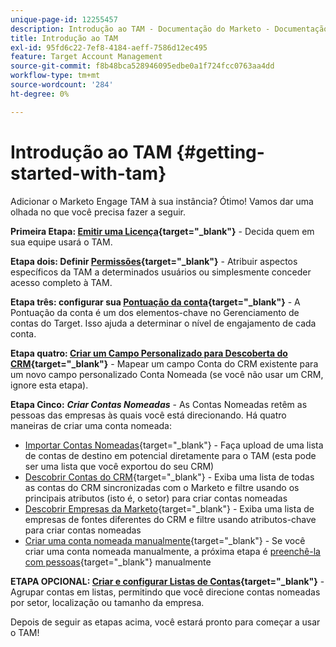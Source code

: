 ```yaml
---
unique-page-id: 12255457
description: Introdução ao TAM - Documentação do Marketo - Documentação do produto
title: Introdução ao TAM
exl-id: 95fd6c22-7ef8-4184-aeff-7586d12ec495
feature: Target Account Management
source-git-commit: f8b48bca528946095edbe0a1f724fcc0763aa4dd
workflow-type: tm+mt
source-wordcount: '284'
ht-degree: 0%

---
```


# Introdução ao TAM {#getting-started-with-tam}

Adicionar o Marketo Engage TAM à sua instância? Ótimo! Vamos dar uma olhada no que você precisa fazer a seguir.

**Primeira Etapa: [Emitir uma Licença](/help/marketo/product-docs/target-account-management/setup-tam/issue-a-license.md){target="_blank"}** - Decida quem em sua equipe usará o TAM.

**Etapa dois: Definir [Permissões](/help/marketo/product-docs/target-account-management/setup-tam/permissions.md){target="_blank"}** - Atribuir aspectos específicos da TAM a determinados usuários ou simplesmente conceder acesso completo à TAM.

**Etapa três: configurar sua [Pontuação da conta](/help/marketo/product-docs/target-account-management/setup-tam/account-score.md){target="_blank"}** - A Pontuação da conta é um dos elementos-chave no Gerenciamento de contas do Target. Isso ajuda a determinar o nível de engajamento de cada conta.

**Etapa quatro: [Criar um Campo Personalizado para Descoberta do CRM](/help/marketo/product-docs/target-account-management/setup-tam/create-a-custom-field-for-crm-discovery.md){target="_blank"}** - Mapear um campo Conta do CRM existente para um novo campo personalizado Conta Nomeada (se você não usar um CRM, ignore esta etapa).

**Etapa Cinco:** **_Criar Contas Nomeadas_** - As Contas Nomeadas retêm as pessoas das empresas às quais você está direcionando. Há quatro maneiras de criar uma conta nomeada:

* [Importar Contas Nomeadas](/help/marketo/product-docs/target-account-management/target/named-accounts/import-named-accounts.md){target="_blank"} - Faça upload de uma lista de contas de destino em potencial diretamente para o TAM (esta pode ser uma lista que você exportou do seu CRM)
* [Descobrir Contas do CRM](/help/marketo/product-docs/target-account-management/target/named-accounts/discover-accounts.md#discover-crm-accounts){target="_blank"} - Exiba uma lista de todas as contas do CRM sincronizadas com o Marketo e filtre usando os principais atributos (isto é, o setor) para criar contas nomeadas
* [Descobrir Empresas da Marketo](/help/marketo/product-docs/target-account-management/target/named-accounts/discover-accounts.md#discover-marketo-companies){target="_blank"} - Exiba uma lista de empresas de fontes diferentes do CRM e filtre usando atributos-chave para criar contas nomeadas
* [Criar uma conta nomeada manualmente](/help/marketo/product-docs/target-account-management/target/named-accounts/create-a-named-account.md){target="_blank"} - Se você criar uma conta nomeada manualmente, a próxima etapa é [preenchê-la com pessoas](/help/marketo/product-docs/target-account-management/target/named-accounts/add-people-to-a-named-account.md){target="_blank"} manualmente

**ETAPA OPCIONAL: [Criar e configurar Listas de Contas](/help/marketo/product-docs/target-account-management/target/account-lists.md#create-a-new-account-list){target="_blank"}** - Agrupar contas em listas, permitindo que você direcione contas nomeadas por setor, localização ou tamanho da empresa.

Depois de seguir as etapas acima, você estará pronto para começar a usar o TAM!
